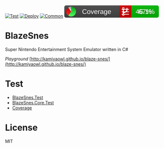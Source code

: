 [![Test](https://github.com/kamiyaowl/blaze-snes/workflows/Test/badge.svg?branch=master)](https://github.com/kamiyaowl/blaze-snes/actions?query=workflow%3ATest)
[![Deploy](https://github.com/kamiyaowl/blaze-snes/workflows/Deploy/badge.svg?branch=master)](https://github.com/kamiyaowl/blaze-snes/actions?query=workflow%3ADeploy)
[![Common](https://github.com/kamiyaowl/blaze-snes/workflows/Common/badge.svg?branch=master)](https://github.com/kamiyaowl/blaze-snes/actions?query=workflow%3ACommon)
[![Coverage](https://raw.githubusercontent.com/kamiyaowl/blaze-snes/gh-pages/coverage/badge_combined.svg)](http://kamiyaowl.github.io/blaze-snes/coverage/)

# BlazeSnes
Super Nintendo Entertainment System Emulator written in C#

*Playground*
[http://kamiyaowl.github.io/blaze-snes/](http://kamiyaowl.github.io/blaze-snes/)

# Test

* [BlazeSnes.Test](http://kamiyaowl.github.io/blaze-snes/unittest/blazesnes.html)
* [BlazeSnes.Core.Test](http://kamiyaowl.github.io/blaze-snes/unittest/blazesnes.core.html)
* [Coverage](http://kamiyaowl.github.io/blaze-snes/coverage/)

# License

MIT
